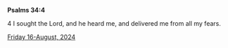 **Psalms 34:4**

4 I sought the Lord, and he heard me, and delivered me from all my fears.

[Friday 16-August, 2024](https://getbible.life/kjv/Psalms/34/4)
